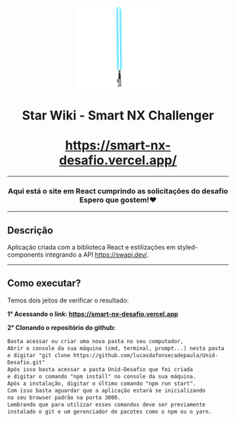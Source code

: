 <h1 align="center">
<br>
  <img alt="Make-up Logo" src="https://github.com/lucasdafonsecadepaula/Star-Wiki/blob/main/public/favicon-192x192.png" />
  <br>
  <br>
  Star Wiki - Smart NX Challenger
  <br>
  <br>
  <a href="https://smart-nx-desafio.vercel.app/">https://smart-nx-desafio.vercel.app/</a>
</h1>

---
<h3 align="center">Aqui está o site em React cumprindo as solicitações do desafio<br>Espero que gostem!❤</h3>

---

## Descrição


Aplicação criada com a biblioteca React e estilizações em styled-components integrando a API https://swapi.dev/.

---

## Como executar?

Temos dois jeitos de verificar o resultado:

**1° Acessando o link: https://smart-nx-desafio.vercel.app**


**2° Clonando o repositório do github:**

    Basta acessar ou criar uma nova pasta no seu computador,
    Abrir o console da sua máquina (cmd, terminal, prompt...) nesta pasta
    e digitar "git clone https://github.com/lucasdafonsecadepaula/Unid-Desafio.git"
    Após isso basta acessar a pasta Unid-Desafio que foi criada
    e digitar o comando "npm install" no console da sua máquina.
    Após a instalação, digitar o último comando "npm run start".
    Com isso basta aguardar que a aplicação estará se inicializando 
    no seu browser padrão na porta 3000.
    Lembrando que para utilizar esses comandos deve ser previamente instalado o git e um gerenciador de pacotes como o npm ou o yarn.
